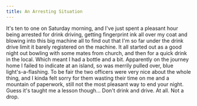 ```yaml
---
title: An Arresting Situation
---
```

It's ten to one on Saturday morning, and I've just spent a pleasant hour being arrested for drink driving, getting fingerprint ink all over my coat and blowing into this big machine all to find out that I'm so far under the drink drive limit it barely registered on the machine. It all started out as a good night out bowling with some mates from church, and then for a quick drink in the local. Which meant I had a bottle and a bit. Apparently on the journey home I failed to indicate at an island, so was merrily pulled over, blue light's-a-flashing. To be fair the two officers were very nice about the whole thing, and I kinda felt sorry for them wasting their time on me and a mountain of paperwork, still not the most pleasant way to end your night. Guess it's taught me a lesson though... Don't drink and drive. At all. Not a drop.